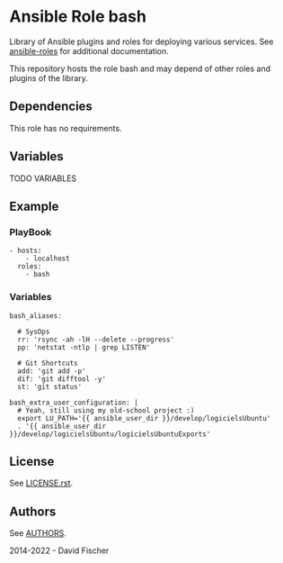 # Ansible Role bash

Library of Ansible plugins and roles for deploying various services.
See [ansible-roles](https://github.com/davidfischer-ch/ansible-roles) for additional documentation.

This repository hosts the role bash and may depend of other roles and plugins of the library.

## Dependencies

This role has no requirements.

## Variables

TODO VARIABLES

## Example

### PlayBook

```
- hosts:
    - localhost
  roles:
    - bash
```

### Variables

```
bash_aliases:

  # SysOps
  rr: 'rsync -ah -lH --delete --progress'
  pp: 'netstat -ntlp | grep LISTEN'

  # Git Shortcuts
  add: 'git add -p'
  dif: 'git difftool -y'
  st: 'git status'

bash_extra_user_configuration: |
  # Yeah, still using my old-school project :)
  export LU_PATH='{{ ansible_user_dir }}/develop/logicielsUbuntu'
  . '{{ ansible_user_dir }}/develop/logicielsUbuntu/logicielsUbuntuExports'
```
## License

See [LICENSE.rst](LICENSE.rst).

## Authors

See [AUTHORS](AUTHORS).

2014-2022 - David Fischer
